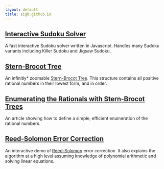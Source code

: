 ```yaml
---
layout: default
title: sigh.github.io
---
```


## [Interactive Sudoku Solver](http://sigh.github.io/Interactive-Sudoku-Solver)

A fast interactive Sudoku solver written in Javascript.
Handles many Sudoku variants including Killer Sudoku and Jigsaw Sudoku.

## [Stern-Brocot Tree](https://sigh.github.io/Stern-Brocot-Tree/)

An infinitly\* zoomable
[Stern-Brocot Tree](https://en.wikipedia.org/wiki/Stern%E2%80%93Brocot_tree).
This structure contains all positive rational numbers in their lowest form,
and in order.

## [Enumerating the Rationals with Stern-Brocot Trees](https://sigh.github.io/Stern-Brocot-Tree/enumerate)

An article showing how to define a simple, efficient enumeration of the rational
numbers.

## [Reed-Solomon Error Correction](http://sigh.github.io/reed-solomon)

An interactive demo of
[Reed-Solomon](https://en.wikipedia.org/wiki/Reed%E2%80%93Solomon_error_correction)
error correction.
It also explains the algorithm at a high level assuming knowledge of polynomial
arithmetic and solving linear equations.

